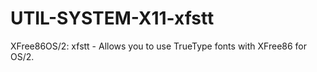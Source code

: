# UTIL-SYSTEM-X11-xfstt
XFree86OS/2: xfstt - Allows you to use TrueType fonts with XFree86 for OS/2.
